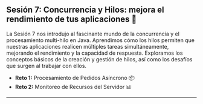 ## Sesión 7: Concurrencia y Hilos: mejora el rendimiento de tus aplicaciones 🚀

La Sesión 7 nos introdujo al fascinante mundo de la concurrencia y el procesamiento multi-hilo en Java. Aprendimos cómo los hilos permiten que nuestras aplicaciones realicen múltiples tareas simultáneamente, mejorando el rendimiento y la capacidad de respuesta. Exploramos los conceptos básicos de la creación y gestión de hilos, así como los desafíos que surgen al trabajar con ellos.

- **Reto 1:** Procesamiento de Pedidos Asíncrono 📦  
- **Reto 2:** Monitoreo de Recursos del Servidor 📊

---
